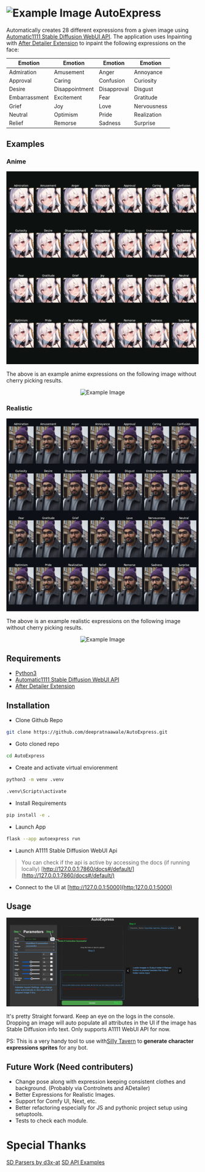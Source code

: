# <img autoexpress="autoexpress\static\fountain_pen.png" alt="Example Image" width="25"> AutoExpress


Automatically creates 28 different expressions from a given image using [Automatic1111 Stable Diffusion WebUI API](https://github.com/AUTOMATIC1111/stable-diffusion-webui). The application uses Inpainting with [After Detailer Extension](https://github.com/Bing-su/adetailer) to inpaint the following expressions on the face:

| Emotion       | Emotion        | Emotion     | Emotion     |
| ------------- | -------------- | ----------- | ----------- |
| Admiration    | Amusement      | Anger       | Annoyance   |
| Approval      | Caring         | Confusion   | Curiosity   |
| Desire        | Disappointment | Disapproval | Disgust     |
| Embarrassment | Excitement     | Fear        | Gratitude   |
| Grief         | Joy            | Love        | Nervousness |
| Neutral       | Optimism       | Pride       | Realization |
| Relief        | Remorse        | Sadness     | Surprise    |


## Examples

### Anime

![Anime Image Grid](autoexpress/resources/images/anime_grid.png)

The above is an example anime expressions on the following image without cherry picking results.

<div style="text-align:center">
    <img autoexpress="autoexpress\resources\images\anime_input.png" alt="Example Image" width="512">
</div>


### Realistic

![Realistic Grid](autoexpress/resources/images/realistic_grid.png)

The above is an example realistic expressions on the following image without cherry picking results.

<div style="text-align:center">
    <img autoexpress="autoexpress\resources\images\realistic_input.png" alt="Example Image" height="512">
</div>


## Requirements
- [Python3](https://www.python.org/downloads/)
- [Automatic1111 Stable Diffusion WebUI API](https://github.com/AUTOMATIC1111/stable-diffusion-webui)
- [After Detailer Extension](https://github.com/Bing-su/adetailer)

## Installation

- Clone Github Repo  
```bash
git clone https://github.com/deepratnaawale/AutoExpress.git
```

- Goto cloned repo
```bash
cd AutoExpress
```

- Create and activate virtual enviorenment
```bash
python3 -m venv .venv
```
```bash
.venv\Scripts\activate
```

- Install Requirements
```bash
pip install -e .
```

- Launch App
```bash
flask --app autoexpress run
```

- Launch A1111 Stable Diffusion WebUI Api
> You can check if the api is active by accessing the docs (if running locally)
[http://127.0.0.1:7860/docs#/default/](http://127.0.0.1:7860/docs#/default/)

- Connect to the UI at
[http://127.0.0.1:5000](http:127.0.0.1:5000)

## Usage
![UI Description](autoexpress/resources/images/UI.png)

It's pretty Straight forward. Keep an eye on the logs in the console. Dropping an image will auto populate all attributes in the UI if the image has Stable Diffusion info text. Only supports A1111 WebUI API for now. 

PS: This is a very handy tool to use with[Silly Tavern](https://github.com/SillyTavern/SillyTavern) to **generate character expressions sprites** for any bot.


## Future Work (Need contributers)
- Change pose along with expression keeping consistent clothes and background. (Probably via Controlnets and ADetailer)
- Better Expressions for Realistic Images.
- Support for Comfy UI, Next, etc.
- Better refactoring especially for JS and pythonic project setup using setuptools.
- Tests to check each module.

# Special Thanks
[SD Parsers by d3x-at](https://github.com/d3x-at/sd-parsers)
[SD API Examples](https://github.com/AUTOMATIC1111/stable-diffusion-webui/discussions/3734)
